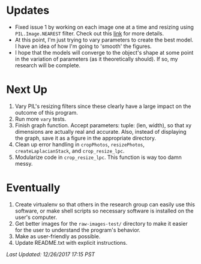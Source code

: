 # Updates
* Fixed issue 1 by working on each image one at a time and resizing using `PIL.Image.NEAREST` filter. Check out this [link](https://github.com/kylerlittle/mk-topo-map/issues/1) for more details.
* At this point, I'm just trying to vary parameters to create the best model. I have an idea of how I'm going to 'smooth' the figures.
* I hope that the models will converge to the object's shape at some point in the variation of parameters (as it theoretically should). If so, my research will be complete.

# Next Up
1. Vary PIL's resizing filters since these clearly have a large impact on the outcome of this program.
1. Run more `vary` tests.
1. Finish graph function. Accept parameters: tuple: (len, width), so that xy dimensions are actually real and accurate. Also, instead of displaying the graph, save it as a figure in the appropriate directory.
1. Clean up error handling in `cropPhotos`, `resizePhotos`, `createLaplacianStack`, and `crop_resize_lpc`.
1. Modularize code in `crop_resize_lpc`. This function is way too damn messy.

# Eventually
1. Create virtualenv so that others in the research group can easily use this software, or make shell scripts so necessary software is installed on the user's computer.
1. Get better images for the `raw-images-test/` directory to make it easier for the user to understand the program's behavior.
1. Make as user-friendly as possible.
1. Update README.txt with explicit instructions.

*Last Updated: 12/26/2017 17:15 PST*